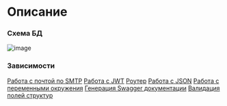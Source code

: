 # Описание

### Схема БД
![image](https://github.com/user-attachments/assets/a9277e30-09dd-483d-b710-bc61f7ca2c70)

### Зависимости
[Работа с почтой по SMTP](https://github.com/go-gomail/gomail) </b>
[Работа с JWT](https://github.com/golang-jwt/jwt) </b>
[Роутер](https://github.com/gorilla/mux) </b>
[Работа с JSON](https://github.com/json-iterator/go) </b>
[Работа с переменными окружения](https://github.com/joho/godotenv) </b>
[Генерация Swagger документации](https://github.com/swaggo/swag) </b>
[Валидация полей структур](https://github.com/go-playground/validator) </b>






